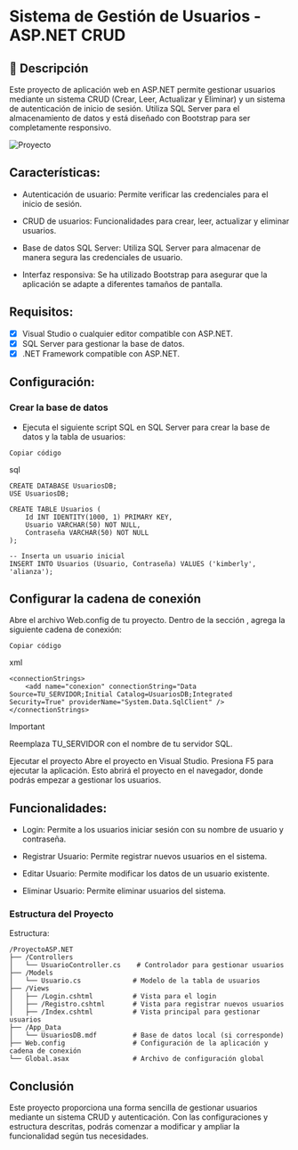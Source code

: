 # Sistema de Gestión de Usuarios - ASP.NET CRUD

## 📝 Descripción

Este proyecto de aplicación web en ASP.NET permite gestionar usuarios mediante un sistema CRUD (Crear, Leer, Actualizar y Eliminar) y un sistema de autenticación de inicio de sesión. Utiliza SQL Server para el almacenamiento de datos y está diseñado con Bootstrap para ser completamente responsivo.

![Proyecto](https://github.com/KimberlyA28/ProyectoASP_CRUD/img/crud.jpg)

## Características:

- Autenticación de usuario: Permite verificar las credenciales para el inicio de sesión.

- CRUD de usuarios: Funcionalidades para crear, leer, actualizar y eliminar usuarios.

- Base de datos SQL Server: Utiliza SQL Server para almacenar de manera segura las credenciales de usuario.

- Interfaz responsiva: Se ha utilizado Bootstrap para asegurar que la aplicación se adapte a diferentes tamaños de pantalla.

## Requisitos:

- [x] Visual Studio o cualquier editor compatible con ASP.NET.
- [x] SQL Server para gestionar la base de datos.
- [x] .NET Framework compatible con ASP.NET.

## Configuración:

### Crear la base de datos

- Ejecuta el siguiente script SQL en SQL Server para crear la base de datos y la tabla de usuarios:

`Copiar código`

sql
```
CREATE DATABASE UsuariosDB;
USE UsuariosDB;

CREATE TABLE Usuarios (
    Id INT IDENTITY(1000, 1) PRIMARY KEY,  
    Usuario VARCHAR(50) NOT NULL,          
    Contraseña VARCHAR(50) NOT NULL        
);

-- Inserta un usuario inicial
INSERT INTO Usuarios (Usuario, Contraseña) VALUES ('kimberly', 'alianza');
```

## Configurar la cadena de conexión

Abre el archivo Web.config de tu proyecto.
Dentro de la sección <connectionStrings>, agrega la siguiente cadena de conexión:

`Copiar código`

xml
```
<connectionStrings>
    <add name="conexion" connectionString="Data Source=TU_SERVIDOR;Initial Catalog=UsuariosDB;Integrated Security=True" providerName="System.Data.SqlClient" />
</connectionStrings>
```

> [!IMPORTANT]
> Reemplaza TU_SERVIDOR con el nombre de tu servidor SQL.

Ejecutar el proyecto
Abre el proyecto en Visual Studio.
Presiona F5 para ejecutar la aplicación. Esto abrirá el proyecto en el navegador, donde podrás empezar a gestionar los usuarios.

## Funcionalidades:

* Login: Permite a los usuarios iniciar sesión con su nombre de usuario y contraseña.

* Registrar Usuario: Permite registrar nuevos usuarios en el sistema.

* Editar Usuario: Permite modificar los datos de un usuario existente.

* Eliminar Usuario: Permite eliminar usuarios del sistema.

### Estructura del Proyecto

Estructura:
```
/ProyectoASP.NET
├── /Controllers
│   └── UsuarioController.cs    # Controlador para gestionar usuarios
├── /Models
│   └── Usuario.cs             # Modelo de la tabla de usuarios
├── /Views
│   ├── /Login.cshtml          # Vista para el login
│   ├── /Registro.cshtml       # Vista para registrar nuevos usuarios
│   ├── /Index.cshtml          # Vista principal para gestionar usuarios
├── /App_Data
│   └── UsuariosDB.mdf         # Base de datos local (si corresponde)
├── Web.config                 # Configuración de la aplicación y cadena de conexión
└── Global.asax                # Archivo de configuración global
```

## Conclusión

Este proyecto proporciona una forma sencilla de gestionar usuarios mediante un sistema CRUD y autenticación. Con las configuraciones y estructura descritas, podrás comenzar a modificar y ampliar la funcionalidad según tus necesidades.